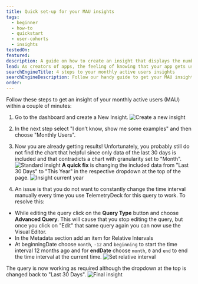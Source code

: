 ```yaml
---
title: Quick set-up for your MAU insights
tags:
  - beginner
  - how-to
  - quickstart
  - user-cohorts
  - insights
testedOn:
featured:
description: A guide on how to create an insight that displays the number of monthly users
lead: As creators of apps, the feeling of knowing that your app gets used is amazing. Here is our guide for quickly getting a handy insight into your monthly active users' statistics!
searchEngineTitle: 4 steps to your monthly active users insights
searchEngineDescription: Follow our handy guide to get your MAU insights and start understanding your users.
order:
---
```


Follow these steps to get an insight of your monthly active users (MAU) within a couple of minutes:

1. Go to the dashboard and create a New Insight.
   ![Create a new insight](/docs/images/MAU_1.png)

2. In the next step select "I don’t know, show me some examples" and then choose "Monthly Users".

3. Now you are already getting results! Unfortunately, you probably still do not find the chart that helpful since only data of the last 30 days is included and that contradicts a chart with granularity set to "Month".
   ![Standard insight](/docs/images/MAU_2.png)
   **A quick fix** is changing the included data from "Last 30 Days" to "This Year" in the respective dropdown at the top of the page.
   ![Insight current year](/docs/images/MAU_3.png)

4. An issue is that you do not want to constantly change the time interval manually every time you use TelemetryDeck for this query to work. To resolve this:

- While editing the query click on the **Query Type** button and choose **Advanced Query**. This will cause that you stop editing the query, but once you click on "Edit" that same query again you can now use the Visual Editor.
- In the Metadata section add an item for Relative Intervals
- At beginningDate choose `month`, `-12` and `beginning` to start the time interval 12 months ago and for **endDate** choose `month`, `0` and `end` to end the time interval at the current time.
  ![Set relative interval](/docs/images/MAU_4.png)

The query is now working as required although the dropdown at the top is changed back to "Last 30 Days".
![Final insight](/docs/images/MAU_5.png)

